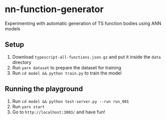 # nn-function-generator

Experimenting with automatic generation of TS function bodies using ANN models

## Setup

1. Download `typescript-all-functions.json.gz` and put it inside the `data` directory
2. Run `yarn dataset` to prepare the dataset for training
3. Run `cd model && python train.py` to train the model

## Running the playground

1. Run `cd model && python test-server.py --run run_001`
2. Run `yarn start`
3. Go to `http://localhost:3003/` and have fun!
